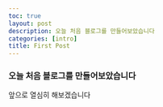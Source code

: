 ```yaml
---
toc: true
layout: post
description: 오늘 처음 블로그를 만들어보았습니다
categories: [intro]
title: First Post
---
```


### 오늘 처음 블로그를 만들어보았습니다 <br>
앞으로 열심히 해보겠습니다